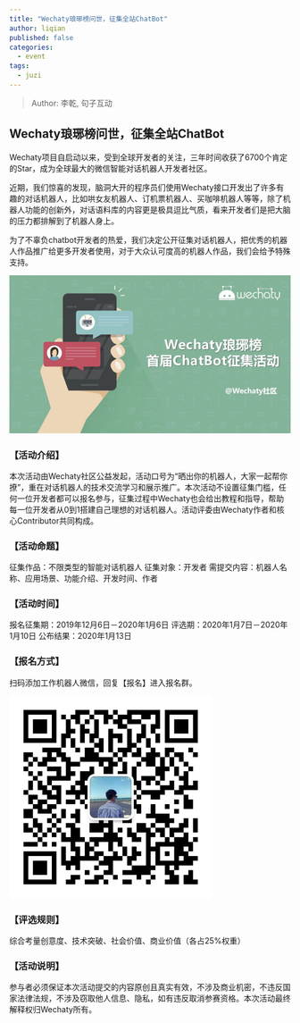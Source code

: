 ```yaml
---
title: "Wechaty琅琊榜问世，征集全站ChatBot"
author: liqian
published: false
categories:
  - event
tags:
  - juzi
---
```


 > Author: 李乾, 句子互动

## Wechaty琅琊榜问世，征集全站ChatBot

Wechaty项目自启动以来，受到全球开发者的关注，三年时间收获了6700个肯定的Star，成为全球最大的微信智能对话机器人开发者社区。

近期，我们惊喜的发现，脑洞大开的程序员们使用Wechaty接口开发出了许多有趣的对话机器人，比如哄女友机器人、订机票机器人、买咖啡机器人等等，除了机器人功能的创新外，对话语料库的内容更是极具逗比气质，看来开发者们是把大脑的压力都排解到了机器人身上。

为了不辜负chatbot开发者的热爱，我们决定公开征集对话机器人，把优秀的机器人作品推广给更多开发者使用，对于大众认可度高的机器人作品，我们会给予特殊支持。

![wechaty-recruit-chatbot](/assets/2019/recruit-bot-img-1.png)

### 【活动介绍】

本次活动由Wechaty社区公益发起，活动口号为“晒出你的机器人，大家一起帮你撩”，重在对话机器人的技术交流学习和展示推广。本次活动不设置征集门槛，任何一位开发者都可以报名参与，征集过程中Wechaty也会给出教程和指导，帮助每一位开发者从0到1搭建自己理想的对话机器人。活动评委由Wechaty作者和核心Contributor共同构成。

### 【活动命题】

征集作品：不限类型的智能对话机器人
征集对象：开发者
需提交内容：机器人名称、应用场景、功能介绍、开发时间、作者

### 【活动时间】

报名征集期：2019年12月6日－2020年1月6日
评选期：2020年1月7日－2020年1月10日
公布结果：2020年1月13日

### 【报名方式】

扫码添加工作机器人微信，回复【报名】进入报名群。

![chatbot-qrcode](/assets/2019/recruit-bot-img-2.png)

### 【评选规则】

综合考量创意度、技术突破、社会价值、商业价值（各占25%权重）

### 【活动说明】

参与者必须保证本次活动提交的内容原创且真实有效，不涉及商业机密，不违反国家法律法规，不涉及窃取他人信息、隐私，如有违反取消参赛资格。本次活动最终解释权归Wechaty所有。
